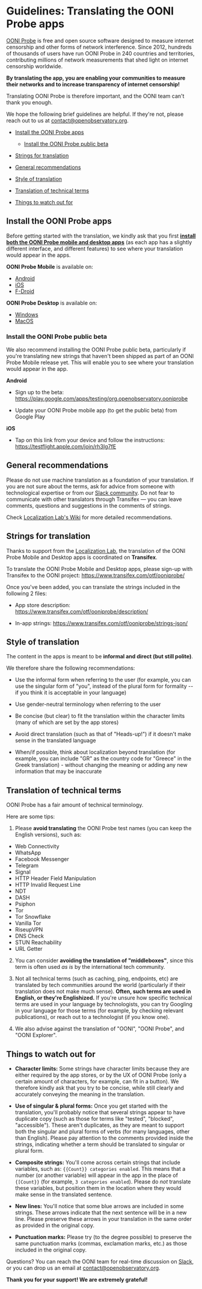 # Guidelines: Translating the OONI Probe apps

[OONI Probe](https://ooni.org/install/) is free and open source
software designed to measure internet censorship and other forms of network
interference. Since 2012, hundreds of thousands of users have run OONI Probe in 240 countries and territories, contributing millions of network measurements that shed light on internet censorship worldwide.

**By translating the app, you are enabling your communities to measure their
networks and to increase transparency of internet censorship!**

Translating OONI Probe is therefore important, and the OONI team can't
thank you enough.

We hope the following brief guidelines are helpful. If they're not, please reach
out to us at contact@openobservatory.org.

* [Install the OONI Probe apps](#install-the-ooni-probe-apps)

  * [Install the OONI Probe public beta](#install-the-ooni-probe-public-beta)

* [Strings for translation](#strings-for-translation)

* [General recommendations](#general-recommendations)

* [Style of translation](#style-of-translation)

* [Translation of technical terms](#translation-of-technical-terms)

* [Things to watch out for](#things-to-watch-out-for)

## Install the OONI Probe apps

Before getting started with the translation, we kindly ask that you first **[install both the OONI Probe mobile and desktop apps](https://ooni.org/install)** (as each app has a slightly different interface, and different features) to see where your translation would appear in the apps.

**OONI Probe Mobile** is available on: 

* [Android](https://play.google.com/apps/testing/org.openobservatory.ooniprobe)
* [iOS](https://apps.apple.com/us/app/id1199566366)
* [F-Droid](https://f-droid.org/packages/org.openobservatory.ooniprobe/)

**OONI Probe Desktop** is available on:

* [Windows](https://ooni.org/install/desktop)
* [MacOS](https://ooni.org/install/desktop)

### Install the OONI Probe public beta

We also recommend installing the OONI Probe public beta, particularly if you're translating new strings that haven't been shipped as part of an OONI Probe Mobile release yet. This will enable you to see where your translation would appear in the app.

**Android**

* Sign up to the beta:
https://play.google.com/apps/testing/org.openobservatory.ooniprobe

* Update your OONI Probe mobile app (to get the public beta) from Google Play

**iOS**

* Tap on this link from your device and follow the instructions:
https://testflight.apple.com/join/rh3Ig7fE

## General recommendations

Please do not use machine translation as a foundation of your translation. If you are not sure about the terms, ask for advice from someone with technological expertise or from our [Slack community](https://slack.ooni.org/). Do not fear to communicate with other translators through Transifex — you can leave comments, questions and suggestions in the comments of strings. 

Check [Localization Lab's Wiki](https://wiki.localizationlab.org/index.php/Translation_and_Review_Guidelines) for more detailed recommendations.

## Strings for translation

Thanks to support from the [Localization Lab](https://www.localizationlab.org/),
the translation of the OONI Probe Mobile and Desktop apps is coordinated on **Transifex**.

To translate the OONI Probe Mobile and Desktop apps, please sign-up with Transifex to the OONI project:
https://www.transifex.com/otf/ooniprobe/

Once you've been added, you can translate the strings included in the following
2 files:

* App store description: https://www.transifex.com/otf/ooniprobe/description/

* In-app strings: https://www.transifex.com/otf/ooniprobe/strings-json/

## Style of translation

The content in the apps is meant to be **informal and direct (but still polite)**.

We therefore share the following recommendations:

* Use the informal form when referring to the user (for example, you can use the singular
form of "you", instead of the plural form for formality -- if you think it is acceptable in your language)

* Use gender-neutral terminology when referring to the user

* Be concise (but clear) to fit the translation within the character limits
(many of which are set by the app stores)

* Avoid direct translation (such as that of "Heads-up!") if it doesn't make
sense in the translated language

* When/if possible, think about localization beyond translation (for example, you can include "GR"
as the country code for "Greece" in the Greek translation) - without changing
the meaning or adding any new information that may be inaccurate

## Translation of technical terms

OONI Probe has a fair amount of technical terminology.

Here are some tips:

1. Please **avoid translating** the OONI Probe test names (you can keep the
English versions), such as:

* Web Connectivity
* WhatsApp
* Facebook Messenger
* Telegram
* Signal
* HTTP Header Field Manipulation
* HTTP Invalid Request Line
* NDT
* DASH
* Psiphon
* Tor
* Tor Snowflake
* Vanilla Tor
* RiseupVPN
* DNS Check
* STUN Reachability
* URL Getter

2. You can consider **avoiding the translation of "middleboxes"**, since this
term is often used *as is* by the international tech community.

3. Not all technical terms (such as caching, ping, endpoints, etc) are
translated by tech communities around the world (particularly if their
translation does not make much sense). **Often, such terms are used in English,
or they're Englishized.** If you're unsure how specific technical terms are used
in your language by technologists, you can try Googling in your language for
those terms (for example, by checking relevant publications), or reach out to a
technologist (if you know one).

4. We also advise against the translation of "OONI", "OONI Probe", and "OONI Explorer".

## Things to watch out for

*  **Character limits:** Some strings have character limits because they are
either required by the app stores, or by the UX of OONI Probe (only a
certain amount of characters, for example, can fit in a button). We
therefore kindly ask that you try to be concise, while still clearly and
accurately conveying the meaning in the translation.

* **Use of singular & plural forms:** Once you get started with the translation,
you'll probably notice that several strings appear to have duplicate copy
(such as those for terms like "tested", "blocked", "accessible"). These
aren't duplicates, as they are meant to support both the singular and plural
forms of verbs (for many languages, other than English). Please pay
attention to the comments provided inside the strings, indicating whether a
term should be translated to singular or plural form.

* **Composite strings:** You'll come across certain strings that include
variables, such as: `{{Count}} categories enabled`. This means that a number (or
another variable) will appear in the app in the place of `{[Count}}` (for
example, `3 categories enabled`). Please do *not* translate these variables, but
position them in the location where they would make sense in the translated sentence.

* **New lines:** You'll notice that some blue arrows are included in some
strings. These arrows indicate that the next sentence will be in a new line.
Please preserve these arrows in your translation in the same order as
provided in the original copy.

* **Punctuation marks:** Please try (to the degree possible) to preserve the
same punctuation marks (commas, exclamation marks, etc.) as those included
in the original copy.



Questions? You can reach the OONI team for real-time discussion on
[Slack](https://slack.ooni.org/), or you can drop us an email at
contact@openobservatory.org.

**Thank you for your support! We are extremely grateful!**
